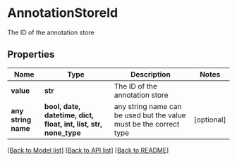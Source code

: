 # AnnotationStoreId

The ID of the annotation store

## Properties
Name | Type | Description | Notes
------------ | ------------- | ------------- | -------------
**value** | **str** | The ID of the annotation store | 
**any string name** | **bool, date, datetime, dict, float, int, list, str, none_type** | any string name can be used but the value must be the correct type | [optional]

[[Back to Model list]](../README.md#documentation-for-models) [[Back to API list]](../README.md#documentation-for-api-endpoints) [[Back to README]](../README.md)


